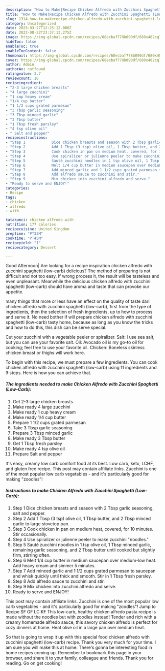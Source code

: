 ```yaml
---
description: "How to Make|Recipe Chicken Alfredo with Zucchini Spaghetti (Low-Carb) {That is Simple"
title: "How to Make|Recipe Chicken Alfredo with Zucchini Spaghetti (Low-Carb) {That is Simple"
slug: 1314-how-to-makerecipe-chicken-alfredo-with-zucchini-spaghetti-low-carb-that-is-simple
category: Uncategorized
date: 2023-03-27T12:25:12.080Z
date: 2023-08-22T23:37:13.275Z
image: https://img-global.cpcdn.com/recipes/68ecbaf778b090df/680x482cq70/chicken-alfredo-with-zucchini-spaghetti-low-carb-recipe-main-photo.jpg
hideToc: false
enableToc: true
enableTocContent: false
thumbnail: https://img-global.cpcdn.com/recipes/68ecbaf778b090df/680x482cq70/chicken-alfredo-with-zucchini-spaghetti-low-carb-recipe-main-photo.jpg
cover: https://img-global.cpcdn.com/recipes/68ecbaf778b090df/680x482cq70/chicken-alfredo-with-zucchini-spaghetti-low-carb-recipe-main-photo.jpg
author: Admin
authorAv: notfound
ratingvalue: 3.7
reviewcount: 16
recipeingredient:
- "2-3 large chicken breasts"
- "4 large zucchini"
- "1 cup heavy cream"
- "1/4 cup butter"
- "1 1/2 cups grated parmesan"
- "3 Tbsp garlic seasoning"
- "3 Tbsp minced garlic"
- "3 Tbsp butter"
- "1 Tbsp fresh parsley"
- "4 tsp olive oil"
- " Salt and pepper"
recipeinstructions:
- "Step 1            Dice chicken breasts and season with 2 Tbsp garlic seasoning, salt and pepper."
- "Step 2            Add 1 Tbsp (3 tsp) olive oil, 1 Tbsp butter, and 2 Tbsp minced garlic to large stovetop pan."
- "Step 3            Cook chicken in pan on medium heat, covered, for 10 minutes. Stir occasionally."
- "Step 4            Use spiralizer or julienne peeler to make zucchini &#34;noodles.&#34;"
- "Step 5            Sauté zucchini noodles in 1 tsp olive oil, 1 Tbsp minced garlic, remaining garlic seasoning, and 2 Tbsp butter until cooked but slightly firm, stirring often."
- "Step 6            Melt 1/4 cup butter in medium saucepan over medium-low heat. Add heavy cream and simmer 5 minutes."
- "Step 7            Add minced garlic and 1 1/2 cups grated parmesan to saucepan and whisk quickly until thick and smooth. Stir in 1 Tbsp fresh parsley."
- "Step 8            Add alfredo sauce to zucchini and stir."
- "Step 9            Mix chicken into zucchini alfredo and serve."
- "Ready to serve and ENJOY!"
categories:
- Recipe
tags:
- chicken
- alfredo
- with

katakunci: chicken alfredo with 
nutrition: 177 calories
recipecuisine: United Kingdom
preptime: "PT33M"
cooktime: "PT45M"
recipeyield: "1"
recipecategory: Dessert

---
```



Good Afternoon| Are looking for a recipe inspiration chicken alfredo with zucchini spaghetti (low-carb) delicious? The method of preparing is not difficult and not too easy. If wrong process it, the result will be tasteless and even unpleasant. Meanwhile the delicious chicken alfredo with zucchini spaghetti (low-carb) should have aroma and taste that can provoke our appetite.






many things that more or less have an effect on the quality of taste dari chicken alfredo with zucchini spaghetti (low-carb), first from the type of ingredients, then the selection of fresh ingredients, up to how to process and serve it. No need bother if will prepare chicken alfredo with zucchini spaghetti (low-carb) tasty home, because as long as you know the tricks and how to do this, this dish can be serve  special.


Cut your zucchini with a vegetable peeler or spiralizer. Salt: I use sea salt, but you can use your favorite salt. Oil: Avocado oil is my go-to oil for cooking; feel free to use your favorite oil. Chicken: Boneless skinless chicken breast or thighs will work here.


To begin with this recipe, we must prepare a few ingredients. You can cook chicken alfredo with zucchini spaghetti (low-carb) using 11 ingredients and 9 steps. Here is how you can achieve that.

<!--inarticleads1-->

##### The ingredients needed to make Chicken Alfredo with Zucchini Spaghetti (Low-Carb):

1. Get 2-3 large chicken breasts
1. Make ready 4 large zucchini
1. Make ready 1 cup heavy cream
1. Make ready 1/4 cup butter
1. Prepare 1 1/2 cups grated parmesan
1. Take 3 Tbsp garlic seasoning
1. Prepare 3 Tbsp minced garlic
1. Make ready 3 Tbsp butter
1. Get 1 Tbsp fresh parsley
1. Make ready 4 tsp olive oil
1. Prepare  Salt and pepper


It&#39;s easy, creamy low carb comfort food at its best. Low carb, keto, LCHF, and gluten free recipe. This post may contain affiliate links. Zucchini is one of the most popular low carb vegetables - and it&#39;s particularly good for making &#34;zoodles&#34;! 

<!--inarticleads2-->

##### Instructions to make Chicken Alfredo with Zucchini Spaghetti (Low-Carb):

1. Step 1            Dice chicken breasts and season with 2 Tbsp garlic seasoning, salt and pepper.
1. Step 2            Add 1 Tbsp (3 tsp) olive oil, 1 Tbsp butter, and 2 Tbsp minced garlic to large stovetop pan.
1. Step 3            Cook chicken in pan on medium heat, covered, for 10 minutes. Stir occasionally.
1. Step 4            Use spiralizer or julienne peeler to make zucchini &#34;noodles.&#34;
1. Step 5            Sauté zucchini noodles in 1 tsp olive oil, 1 Tbsp minced garlic, remaining garlic seasoning, and 2 Tbsp butter until cooked but slightly firm, stirring often.
1. Step 6            Melt 1/4 cup butter in medium saucepan over medium-low heat. Add heavy cream and simmer 5 minutes.
1. Step 7            Add minced garlic and 1 1/2 cups grated parmesan to saucepan and whisk quickly until thick and smooth. Stir in 1 Tbsp fresh parsley.
1. Step 8            Add alfredo sauce to zucchini and stir.
1. Step 9            Mix chicken into zucchini alfredo and serve.
1. Ready to serve and ENJOY!

This post may contain affiliate links. Zucchini is one of the most popular low carb vegetables - and it&#39;s particularly good for making &#34;zoodles&#34;! Jump to Recipe SF GF LC KF This low-carb, healthy chicken alfredo pasta recipe is made without the noodles but with zoodles instead! Tender and rich with a creamy homemade alfredo sauce, this savory chicken alfredo is perfect for cozy dinners at home. Heat olive oil in a large pan over medium heat. 

So that is going to wrap it up with this special food chicken alfredo with zucchini spaghetti (low-carb) recipe. Thank you very much for your time. I am sure you will make this at home. There's gonna be interesting food in home recipes coming up. Remember to bookmark this page in your browser, and share it to your family, colleague and friends. Thank you for reading. Go on get cooking!
